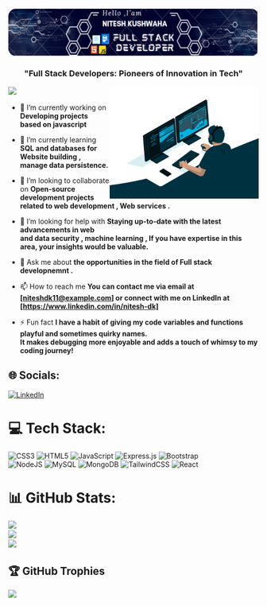 ![logo](https://github.com/nitesh-dk11/nitesh-dk11/blob/main/banner.png)


<h3 align="center">"Full Stack Developers: Pioneers of Innovation in Tech"</h3>
<img align="right" alt="coding" width="300" src="https://github.com/nitesh-dk11/nitesh-dk11/blob/main/gif.gif">

[![](https://visitcount.itsvg.in/api?id=nitesh-dk11&icon=7&color=1)](https://visitcount.itsvg.in)

- 🔭 I’m currently working on **Developing projects based on javascript**

- 🌱 I’m currently learning **SQL and databases for Website building , manage data persistence.**

- 👯 I’m looking to collaborate on **Open-source development projects related to web development , Web services .**
- 🤝 I’m looking for help with **Staying up-to-date with the latest advancements in web   <br> and data security , machine learning ,
If you have expertise in this   <br> area, your insights would be valuable.**

- 💬 Ask me about **the opportunities in the field of Full stack developnemnt .**

- 📫 How to reach me **You can contact me via email at [niteshdk11@example.com] or connect with me on LinkedIn at [https://www.linkedin.com/in/nitesh-dk]**

- ⚡ Fun fact **I have a habit of giving my code variables and functions playful and sometimes quirky names. <br> It makes debugging more enjoyable and adds a touch of whimsy to my coding journey!**

## 🌐 Socials:
[![LinkedIn](https://img.shields.io/badge/LinkedIn-%230077B5.svg?logo=linkedin&logoColor=white)](https://www.linkedin.com/in/nitesh-dk) 

# 💻 Tech Stack:
![CSS3](https://img.shields.io/badge/css3-%231572B6.svg?style=for-the-badge&logo=css3&logoColor=white) ![HTML5](https://img.shields.io/badge/html5-%23E34F26.svg?style=for-the-badge&logo=html5&logoColor=white) ![JavaScript](https://img.shields.io/badge/javascript-%23323330.svg?style=for-the-badge&logo=javascript&logoColor=%23F7DF1E) ![Express.js](https://img.shields.io/badge/express.js-%23404d59.svg?style=for-the-badge&logo=express&logoColor=%2361DAFB) ![Bootstrap](https://img.shields.io/badge/bootstrap-%23563D7C.svg?style=for-the-badge&logo=bootstrap&logoColor=white) <br> ![NodeJS](https://img.shields.io/badge/node.js-6DA55F?style=for-the-badge&logo=node.js&logoColor=white) ![MySQL](https://img.shields.io/badge/mysql-%2300f.svg?style=for-the-badge&logo=mysql&logoColor=white) ![MongoDB](https://img.shields.io/badge/MongoDB-%234ea94b.svg?style=for-the-badge&logo=mongodb&logoColor=white) ![TailwindCSS](https://img.shields.io/badge/tailwindcss-%2338B2AC.svg?style=for-the-badge&logo=tailwind-css&logoColor=white) ![React](https://img.shields.io/badge/react-%2320232a.svg?style=for-the-badge&logo=react&logoColor=%2361DAFB)
# 📊 GitHub Stats:
![](https://github-readme-stats.vercel.app/api?username=nitesh-dk11&theme=merko&hide_border=false&include_all_commits=false&count_private=false)<br/>
![](https://github-readme-streak-stats.herokuapp.com/?user=nitesh-dk11&theme=merko&hide_border=false)<br/>
![](https://github-readme-stats.vercel.app/api/top-langs/?username=nitesh-dk11&theme=merko&hide_border=false&include_all_commits=false&count_private=false&layout=compact)

## 🏆 GitHub Trophies
![](https://github-profile-trophy.vercel.app/?username=nitesh-dk11&theme=algolia&no-frame=true&no-bg=true&margin-w=4)













